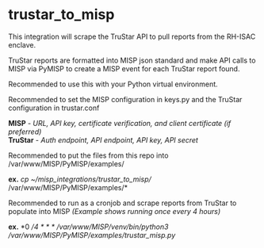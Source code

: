 # trustar_to_misp

This integration will scrape the TruStar API to pull reports from the RH-ISAC enclave.  

TruStar reports are formatted into MISP json standard and make API calls to MISP via PyMISP to create a MISP event for each TruStar report found.  
  
Recommended to use this with your Python virtual environment.  
  
Recommended to set the MISP configuration in keys.py and the TruStar configuration in trustar.conf  

  **MISP** - *URL, API key, certificate verification, and client certificate (if preferred)*  
  **TruStar** - *Auth endpoint, API endpoint, API key, API secret*  
  
Recommended to put the files from this repo into /var/www/MISP/PyMISP/examples/  

  **ex.** *cp ~/misp_integrations/trustar_to_misp/* /var/www/MISP/PyMISP/examples/*  
  
Recommended to run as a cronjob and scrape reports from TruStar to populate into MISP *(Example shows running once every 4 hours)*  

  **ex.** *0 */4 * * * /var/www/MISP/venv/bin/python3 /var/www/MISP/PyMISP/examples/trustar_misp.py*  
 
